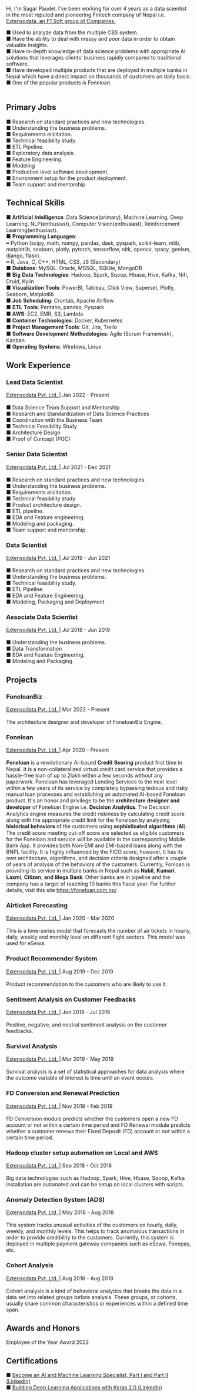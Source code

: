 Hi, I'm Sagar Paudel. I’ve been working for over 4 years as a data scientist in the most reputed and pioneering Fintech company of Nepal i.e. <a href="http://extensodata.com/"> Extensodata, an F1 Soft group of Companies.</a><br>

■ Used to analyze data from the multiple CBS system.<br>
■ Have the ability to deal with messy and poor data in order to obtain valuable insights.<br>
■ Have in-depth knowledge of data science problems with appropriate AI solutions that leverages clients’ business rapidly compared to traditional software.<br>
■ Have developed multiple products that are deployed in multiple banks in Nepal which have a direct impact on thousands of customers on daily basis.<br>
■ One of the popular products is Foneloan.<br><br>

## Primary Jobs
■ Research on standard practices and new technologies.<br>
■ Understanding the business problems.<br>
■ Requirements elicitation.<br>
■ Technical feasibility study.<br>
■ ETL Pipeline.<br>
■ Exploratory data analysis.<br>
■ Feature Engineering.<br>
■ Modeling<br>
■ Production level software development.<br>
■ Environment setup for the product deployment.<br>
■ Team support and mentorship.<br>

## Technical Skills
■ 𝐀𝐫𝐭𝐢𝐟𝐢𝐜𝐢𝐚𝐥 𝐈𝐧𝐭𝐞𝐥𝐥𝐢𝐠𝐞𝐧𝐜𝐞: Data Science(primary), Machine Learning, Deep Learning, NLP(enthusiast), Computer Vision(enthusiast), Reinforcement Learning(enthusiast). <br>
■ 𝐏𝐫𝐨𝐠𝐫𝐚𝐦𝐦𝐢𝐧𝐠 𝐋𝐚𝐧𝐠𝐮𝐚𝐠𝐞𝐬:<br>
━ Python (scipy, math, numpy, pandas, dask, pyspark, scikit-learn, mlib, matplotlib, seaborn, plotly, pytorch, tensorflow, nltk, opencv, spacy, genism, django, flask).<br>
━ R, Java, C, C++, HTML, CSS, JS (Secondary)<br>
■ 𝐃𝐚𝐭𝐚𝐛𝐚𝐬𝐞: MySQL. Oracle, MSSQL, SQLite, MongoDB<br>
■ 𝐁𝐢𝐠 𝐃𝐚𝐭𝐚 𝐓𝐞𝐜𝐡𝐧𝐨𝐥𝐨𝐠𝐢𝐞𝐬: Hadoop, Spark, Sqoop, Hbase, Hive, Kafka, Nifi, Druid, Kylin<br>
■ 𝐕𝐢𝐬𝐮𝐚𝐥𝐢𝐳𝐚𝐭𝐢𝐨𝐧 𝐓𝐨𝐨𝐥𝐬: PowerBI, Tableau, Click View, Superset, Plotly, Seaborn, Matplotlib<br>
■ 𝐉𝐨𝐛 𝐒𝐜𝐡𝐞𝐝𝐮𝐥𝐢𝐧𝐠: Crontab, Apache Airflow<br>
■ 𝐄𝐓𝐋 𝐓𝐨𝐨𝐥𝐬: Pentaho, pandas, Pyspark<br>
■ 𝐀𝐖𝐒: EC2, EMR, S3, Lambda<br>
■ 𝐂𝐨𝐧𝐭𝐚𝐢𝐧𝐞𝐫 𝐓𝐞𝐜𝐡𝐧𝐨𝐥𝐨𝐠𝐢𝐞𝐬: Docker, Kubernetes<br>
■ 𝐏𝐫𝐨𝐣𝐞𝐜𝐭 𝐌𝐚𝐧𝐚𝐠𝐞𝐦𝐞𝐧𝐭 𝐓𝐨𝐨𝐥𝐬: Git, Jira, Trello<br>
■ 𝐒𝐨𝐟𝐭𝐰𝐚𝐫𝐞 𝐃𝐞𝐯𝐞𝐥𝐨𝐩𝐦𝐞𝐧𝐭 𝐌𝐞𝐭𝐡𝐨𝐝𝐨𝐥𝐨𝐠𝐢𝐞𝐬: Agile (Scrum Framework), Kanban<br>
■ 𝐎𝐩𝐞𝐫𝐚𝐭𝐢𝐧𝐠 𝐒𝐲𝐬𝐭𝐞𝐦𝐬: Windows, Linux<br>

## Work Experience
### Lead Data Scientist
<a href="http://extensodata.com/"> Extensodata Pvt. Ltd. </a> | Jan 2022 - Present<br><br>
■ Data Science Team Support and Mentorship<br>
■ Research and Standardization of Data Science Practices<br>
■ Coordination with the Business Team<br>
■ Technical Feasibility Study<br>
■ Architecture Design<br>
■ Proof of Concept (POC)<br>

### Senior Data Scientist
<a href="http://extensodata.com/"> Extensodata Pvt. Ltd. </a> | Jul 2021 - Dec 2021<br><br>
■ Research on standard practices and new technologies.<br>
■ Understanding the business problems.<br>
■ Requirements elicitation.<br>
■ Technical feasibility study.<br>
■ Product architecture design.<br>
■ ETL pipeline.<br>
■ EDA and Feature engineering.<br>
■ Modeling and packaging.<br>
■ Team support and mentorship.<br>

### Data Scientist
<a href="http://extensodata.com/"> Extensodata Pvt. Ltd. </a> | Jul 2019 - Jun 2021<br><br>
■ Research on standard practices and new technologies.<br>
■ Understanding the business problems.<br>
■ Technical feasibility study.<br>
■ ETL Pipeline.<br>
■ EDA and Feature Engineering.<br>
■ Modeling, Packaging and Deployment<br>

### Associate Data Scientist
<a href="http://extensodata.com/"> Extensodata Pvt. Ltd. </a> | Jul 2018 - Jun 2019<br><br>
■ Understanding the business problems.<br>
■ Data Transformation<br>
■ EDA and Feature Engineering.<br>
■ Modeling and Packaging<br>

## Projects
### FoneloanBiz <br>
<a href="http://extensodata.com/"> Extensodata Pvt. Ltd. </a> | Mar 2022 - Present <br><br>
The architecture designer and developer of FoneloanBiz Engine.<br>

### Foneloan <br>
<a href="http://extensodata.com/"> Extensodata Pvt. Ltd. </a> | Apr 2020 - Present <br><br>
𝐅𝐨𝐧𝐞𝐥𝐨𝐚𝐧 is a revolutionary AI-based 𝐂𝐫𝐞𝐝𝐢𝐭 𝐒𝐜𝐨𝐫𝐢𝐧𝐠 product first time in Nepal. It is a non-collateralized virtual credit card service that provides a hassle-free loan of up to 2lakh within a few seconds without any paperwork. Foneloan has leveraged Lending Services to the next level within a few years of its service by completely bypassing tedious and risky manual loan processes and establishing an automated AI-based Foneloan product.
It's an honor and privilege to be the 𝐚𝐫𝐜𝐡𝐢𝐭𝐞𝐜𝐭𝐮𝐫𝐞 𝐝𝐞𝐬𝐢𝐠𝐧𝐞𝐫 𝐚𝐧𝐝 𝐝𝐞𝐯𝐞𝐥𝐨𝐩𝐞𝐫 of Foneloan Engine i.e. 𝐃𝐞𝐜𝐢𝐬𝐢𝐨𝐧 𝐀𝐧𝐚𝐥𝐲𝐭𝐢𝐜𝐬. The Decision Analytics engine measures the credit riskiness by calculating credit score along with the appropriate credit limit for the Foneloan by analyzing 𝐡𝐢𝐬𝐭𝐨𝐫𝐢𝐜𝐚𝐥 𝐛𝐞𝐡𝐚𝐯𝐢𝐨𝐫𝐬 of the customers using 𝐬𝐨𝐩𝐡𝐢𝐬𝐭𝐢𝐜𝐚𝐭𝐞𝐝 𝐚𝐥𝐠𝐨𝐫𝐢𝐭𝐡𝐦𝐬 (𝐀𝐈). The credit score meeting cut-off score are selected as eligible customers for the Foneloan and service will be available in the corresponding Mobile Bank App. It provides both Non-EMI and EMI-based loans along with the BNPL facility. It is highly influenced by the FICO score, however, it has its own architecture, algorithms, and decision criteria designed after a couple of years of analysis of the behaviors of the customers.
Currently, Fonloan is providing its service in multiple banks in Nepal such as 𝐍𝐚𝐛𝐢𝐥, 𝐊𝐮𝐦𝐚𝐫𝐢, 𝐋𝐚𝐱𝐦𝐢, 𝐂𝐢𝐭𝐢𝐳𝐞𝐧, 𝐚𝐧𝐝 𝐌𝐞𝐠𝐚 𝐁𝐚𝐧𝐤. Other banks are in pipeline and the company has a target of reaching 10 banks this fiscal year. For further details, visit this site https://foneloan.com.np/

### Airticket Forecasting <br>
<a href="http://extensodata.com/"> Extensodata Pvt. Ltd. </a> | Jan 2020 - Mar 2020<br><br>
This is a time-series model that forecasts the number of air tickets in hourly, daily, weekly and monthly level on different flight sectors. This model was used for eSewa.

### Product Recommender System <br>
<a href="http://extensodata.com/"> Extensodata Pvt. Ltd. </a> | Aug 2019 - Dec 2019<br><br>
Product recommendation to the customers who are likely to use it.

### Sentiment Analysis on Customer Feedbacks <br>
<a href="http://extensodata.com/"> Extensodata Pvt. Ltd. </a> | Jun 2019 - Jul 2019<br><br>
Positive, negative, and neutral sentiment analysis on the customer feedbacks.

### Survival Analysis <br>
<a href="http://extensodata.com/"> Extensodata Pvt. Ltd. </a> | Mar 2019 - May 2019<br><br>
Survival analysis is a set of statistical approaches for data analysis where the outcome variable of interest is time until an event occurs.

### FD Conversion and Renewal Prediction
<a href="http://extensodata.com/"> Extensodata Pvt. Ltd. </a> | Nov 2018 - Feb 2019<br><br>
FD Conversion module predicts whether the customers open a new FD account or not within a certain time period and FD Renewal module predicts whether a customer renews their Fixed Deposit (FD) account or not within a certain time period.

### Hadoop cluster setup automation on Local and AWS <br>
<a href="http://extensodata.com/"> Extensodata Pvt. Ltd. </a> | Sep 2018 - Oct 2018<br><br>
Big data technologies such as Hadoop, Spark, Hive, Hbase, Sqoop, Kafka installation are automated and can be setup on local clusters with scripts.

### Anomaly Detection System (ADS) <br>
<a href="http://extensodata.com/"> Extensodata Pvt. Ltd. </a> | May 2018 - Aug 2018<br><br>
This system tracks unusual activities of the customers on hourly, daily, weekly, and monthly levels. This helps to track anomalous transactions in order to provide credibility to the customers. Currently, this system is deployed in multiple payment gateway companies such as eSewa, Fonepay, etc.

### Cohort Analysis <br>
<a href="http://extensodata.com/"> Extensodata Pvt. Ltd. </a> | Aug 2018 - Aug 2018<br><br>
Cohort analysis is a kind of behavioral analytics that breaks the data in a data set into related groups before analysis. These groups, or cohorts, usually share common characteristics or experiences within a defined time span.

## Awards and Honors

Employee of the Year Award 2022

## Certifications
■ <a href="https://www.linkedin.com/learning/paths/become-an-ai-and-machine-learning-specialist-part-ii">Become an AI and Machine Learning Specialist, Part I and Part II (LinkedIn)</a><br>
■ <a href="http://www.linkedin.com/learning/building-deep-learning-applications-with-keras-2-0">Building Deep Learning Applications with Keras 2.0 (LinkedIn)</a><br>
